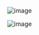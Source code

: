 <p align="center">
  <img src="https://github.com/user-attachments/assets/2a042617-e866-4f66-a87c-8f716ba8f43d" alt="image">
</p>

<p align="center">
  <img src="https://github.com/user-attachments/assets/171210bf-6fed-44b4-b02a-c93aefc2c5d4" alt="image">
</p>

